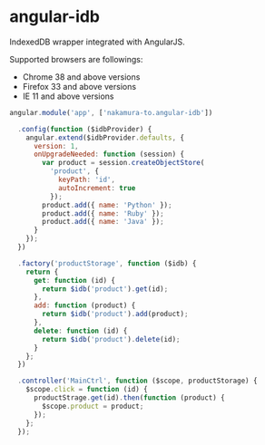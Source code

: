 angular-idb
===========

IndexedDB wrapper integrated with AngularJS.

Supported browsers are followings:

- Chrome 38 and above versions
- Firefox 33 and above versions
- IE 11 and above versions

```js
angular.module('app', ['nakamura-to.angular-idb'])

  .config(function ($idbProvider) {
    angular.extend($idbProvider.defaults, {
      version: 1,
      onUpgradeNeeded: function (session) {
        var product = session.createObjectStore(
          'product', {
            keyPath: 'id',
            autoIncrement: true
          });
        product.add({ name: 'Python' });
        product.add({ name: 'Ruby' });
        product.add({ name: 'Java' });
      }
    });
  })

  .factory('productStorage', function ($idb) {
    return {
      get: function (id) {
        return $idb('product').get(id);
      },
      add: function (product) {
        return $idb('product').add(product);
      },
      delete: function (id) {
        return $idb('product').delete(id);
      }
    };
  })

  .controller('MainCtrl', function ($scope, productStorage) {
    $scope.click = function (id) {
      productStrage.get(id).then(function (product) {
        $scope.product = product;
      });
    };
  });  
```
